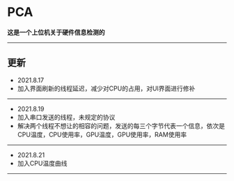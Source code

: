 # PCA
**这是一个上位机关于硬件信息检测的**
***
## **更新**
- 2021.8.17
- 加入界面刷新的线程延迟，减少对CPU的占用，对UI界面进行修补
***
- 2021.8.19
- 加入串口发送的线程，未规定的协议
- 解决两个线程不想让的相容的问题，发送的每三个字节代表一个信息，依次是CPU温度，CPU使用率，GPU温度，GPU使用率，RAM使用率
***
- 2021.8.21
- 加入CPU温度曲线
***
